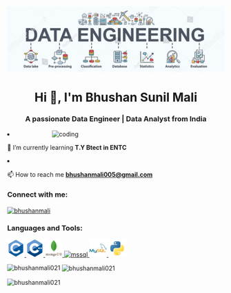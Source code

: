 ![logo](https://github.com/Bhushanmali021/Bhushanmali/blob/main/IMG_20241027_224505.jpg)
<h1 align="center">Hi 👋, I'm Bhushan Sunil Mali</h1>
<h3 align="center">A passionate Data Engineer | Data Analyst from India</h3>
<img align="right" alt="coding" width="400" src="https://assets.zyrosite.com/Aq20eV79zLfpXV6b/data-science-2-mP4XPq0y3wUKory9.gif"

- 🌱 I’m currently learning **T.Y Btect in ENTC**

- 📫 How to reach me **bhushanmali005@gmail.com**

<h3 align="left">Connect with me:</h3>
<p align="left">
<a href="https://linkedin.com/in/bhushanmali" target="blank"><img align="center" src="https://raw.githubusercontent.com/rahuldkjain/github-profile-readme-generator/master/src/images/icons/Social/linked-in-alt.svg" alt="bhushanmali" height="30" width="40" /></a>
</p>

<h3 align="left">Languages and Tools:</h3>
<p align="left"> <a href="https://www.cprogramming.com/" target="_blank" rel="noreferrer"> <img src="https://raw.githubusercontent.com/devicons/devicon/master/icons/c/c-original.svg" alt="c" width="40" height="40"/> </a> <a href="https://www.w3schools.com/cpp/" target="_blank" rel="noreferrer"> <img src="https://raw.githubusercontent.com/devicons/devicon/master/icons/cplusplus/cplusplus-original.svg" alt="cplusplus" width="40" height="40"/> </a> <a href="https://www.mongodb.com/" target="_blank" rel="noreferrer"> <img src="https://raw.githubusercontent.com/devicons/devicon/master/icons/mongodb/mongodb-original-wordmark.svg" alt="mongodb" width="40" height="40"/> </a> <a href="https://www.microsoft.com/en-us/sql-server" target="_blank" rel="noreferrer"> <img src="https://www.svgrepo.com/show/303229/microsoft-sql-server-logo.svg" alt="mssql" width="40" height="40"/> </a> <a href="https://www.mysql.com/" target="_blank" rel="noreferrer"> <img src="https://raw.githubusercontent.com/devicons/devicon/master/icons/mysql/mysql-original-wordmark.svg" alt="mysql" width="40" height="40"/> </a> <a href="https://www.python.org" target="_blank" rel="noreferrer"> <img src="https://raw.githubusercontent.com/devicons/devicon/master/icons/python/python-original.svg" alt="python" width="40" height="40"/> </a> </p>

<p><img align="left" src="https://github-readme-stats.vercel.app/api/top-langs?username=bhushanmali021&show_icons=true&locale=en&layout=compact" alt="bhushanmali021" /></p>

<p>&nbsp;<img align="center" src="https://github-readme-stats.vercel.app/api?username=bhushanmali021&show_icons=true&locale=en" alt="bhushanmali021" /></p>

<p><img align="center" src="https://github-readme-streak-stats.herokuapp.com/?user=bhushanmali021&" alt="bhushanmali021" /></p>
